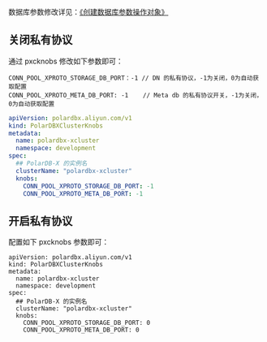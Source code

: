数据库参数修改详见：[《创建数据库参数操作对象》](../ops/configuration/1-cn-variable-load-at-runtime-create-db.md)
## 关闭私有协议
通过 pxcknobs 修改如下参数即可：

```shell
CONN_POOL_XPROTO_STORAGE_DB_PORT：-1 // DN 的私有协议，-1为关闭，0为自动获取配置
CONN_POOL_XPROTO_META_DB_PORT: -1    // Meta db 的私有协议开关，-1为关闭，0为自动获取配置
```

```yaml
apiVersion: polardbx.aliyun.com/v1
kind: PolarDBXClusterKnobs
metadata:
  name: polardbx-xcluster
  namespace: development
spec:
  ## PolarDB-X 的实例名
  clusterName: "polardbx-xcluster"
  knobs:    
    CONN_POOL_XPROTO_STORAGE_DB_PORT: -1
    CONN_POOL_XPROTO_META_DB_PORT: -1 
```

## 开启私有协议
配置如下 pxcknobs 参数即可：

```shell
apiVersion: polardbx.aliyun.com/v1
kind: PolarDBXClusterKnobs
metadata:
  name: polardbx-xcluster
  namespace: development
spec:
  ## PolarDB-X 的实例名
  clusterName: "polardbx-xcluster"
  knobs:    
    CONN_POOL_XPROTO_STORAGE_DB_PORT: 0
    CONN_POOL_XPROTO_META_DB_PORT: 0 
```
